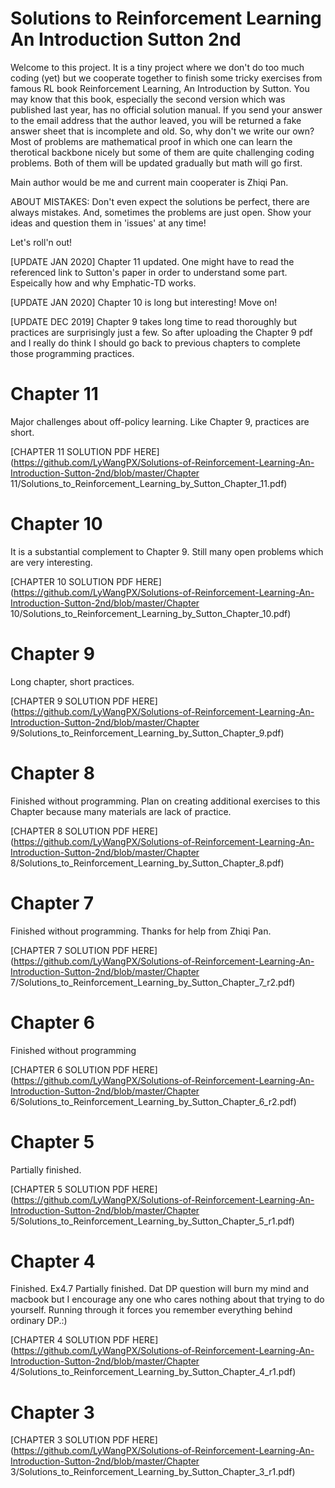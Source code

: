 # Solutions to Reinforcement Learning An Introduction Sutton 2nd

Welcome to this project. It is a tiny project where we don't do too much coding (yet) but we cooperate together to finish some tricky exercises from famous RL book Reinforcement Learning, An Introduction by Sutton. You may know that this book, especially the second version which was published last year, has no official solution manual. If you send your answer to the email address that the author leaved, you will be returned a fake answer sheet that is incomplete and old. So, why don't we write our own? Most of problems are mathematical proof in which one can learn the therotical backbone nicely but some of them are quite challenging coding problems. Both of them will be updated gradually but math will go first.

Main author would be me and current main cooperater is Zhiqi Pan. 

ABOUT MISTAKES: Don't even expect the solutions be perfect, there are always mistakes. And, sometimes the problems are just open. Show your ideas and question them in 'issues' at any time!


Let's roll'n out!

[UPDATE JAN 2020] Chapter 11 updated. One might have to read the referenced link to Sutton's paper in order to understand some part. Espeically how and why Emphatic-TD works.

[UPDATE JAN 2020] Chapter 10 is long but interesting! Move on!

[UPDATE DEC 2019] Chapter 9 takes long time to read thoroughly but practices are surprisingly just a few. So after uploading the Chapter 9 pdf and I really do think I should go back to previous chapters to complete those programming practices.

# Chapter 11
Major challenges about off-policy learning. Like Chapter 9, practices are short.

[CHAPTER 11 SOLUTION PDF HERE](https://github.com/LyWangPX/Solutions-of-Reinforcement-Learning-An-Introduction-Sutton-2nd/blob/master/Chapter 11/Solutions_to_Reinforcement_Learning_by_Sutton_Chapter_11.pdf)

# Chapter 10
It is a substantial complement to Chapter 9. Still many open problems which are very interesting.

[CHAPTER 10 SOLUTION PDF HERE](https://github.com/LyWangPX/Solutions-of-Reinforcement-Learning-An-Introduction-Sutton-2nd/blob/master/Chapter 10/Solutions_to_Reinforcement_Learning_by_Sutton_Chapter_10.pdf)

# Chapter 9
Long chapter, short practices.

[CHAPTER 9 SOLUTION PDF HERE](https://github.com/LyWangPX/Solutions-of-Reinforcement-Learning-An-Introduction-Sutton-2nd/blob/master/Chapter 9/Solutions_to_Reinforcement_Learning_by_Sutton_Chapter_9.pdf)

# Chapter 8
Finished without programming. Plan on creating additional exercises to this Chapter because many materials are lack of practice.

[CHAPTER 8 SOLUTION PDF HERE](https://github.com/LyWangPX/Solutions-of-Reinforcement-Learning-An-Introduction-Sutton-2nd/blob/master/Chapter 8/Solutions_to_Reinforcement_Learning_by_Sutton_Chapter_8.pdf)

# Chapter 7
Finished without programming. Thanks for help from Zhiqi Pan.

[CHAPTER 7 SOLUTION PDF HERE](https://github.com/LyWangPX/Solutions-of-Reinforcement-Learning-An-Introduction-Sutton-2nd/blob/master/Chapter 7/Solutions_to_Reinforcement_Learning_by_Sutton_Chapter_7_r2.pdf)

# Chapter 6
Finished without programming

[CHAPTER 6 SOLUTION PDF HERE](https://github.com/LyWangPX/Solutions-of-Reinforcement-Learning-An-Introduction-Sutton-2nd/blob/master/Chapter 6/Solutions_to_Reinforcement_Learning_by_Sutton_Chapter_6_r2.pdf)

# Chapter 5
Partially finished.

[CHAPTER 5 SOLUTION PDF HERE](https://github.com/LyWangPX/Solutions-of-Reinforcement-Learning-An-Introduction-Sutton-2nd/blob/master/Chapter 5/Solutions_to_Reinforcement_Learning_by_Sutton_Chapter_5_r1.pdf)

# Chapter 4
Finished. 
Ex4.7 Partially finished. 
Dat DP question will burn my mind and macbook but I encourage any one who cares nothing about that trying to do yourself. Running through it forces you remember everything behind ordinary DP.:)

[CHAPTER 4 SOLUTION PDF HERE](https://github.com/LyWangPX/Solutions-of-Reinforcement-Learning-An-Introduction-Sutton-2nd/blob/master/Chapter 4/Solutions_to_Reinforcement_Learning_by_Sutton_Chapter_4_r1.pdf)

# Chapter 3

[CHAPTER 3 SOLUTION PDF HERE](https://github.com/LyWangPX/Solutions-of-Reinforcement-Learning-An-Introduction-Sutton-2nd/blob/master/Chapter 3/Solutions_to_Reinforcement_Learning_by_Sutton_Chapter_3_r1.pdf)

